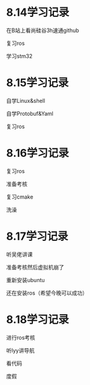 # 8.14学习记录

在B站上看尚硅谷3h速通github

复习ros

学习stm32

# 8.15学习记录
自学Linux&shell

自学Protobuf&Yaml

复习ros

# 8.16学习记录
复习ros

准备考核

复习cmake

洗澡

# 8.17学习记录
听吴佬讲课

准备考核然后虚拟机崩了

重新安装ubuntu

还在安装ros（希望今晚可以成功）

# 8.18学习记录
进行ros考核

听lyy讲导航

看代码

度假







